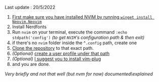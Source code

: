 Last update : 20/5/2022 

1. [First make sure you have installed NVIM by running `winget install Neovim.Neovim`](https://github.com/neovim/neovim/wiki/Installing-Neovim#winget)
2. Install Nerdfonts
3. Run `nvim` on your terminal, execute the command `:echo stdpath('config')` *(to get `NVIM`'s configuration path & then exit)*
4. if there's no `nvim` folder inside the ^`.config` path, create one
5. [Clone the repository](https://github.com/AstroNvim/AstroNvim#clone-the-repository) to that exact path.
6. *(Optional)* [create a user profile under that path](https://astronvim.github.io/configuration/manage_user_config)
7. *(Optional)* [I suggest you to install vim-plug](https://github.com/junegunn/vim-plug)
8. and you are done.


*Very briefly and not that well (but nvm for now) documented\explained*


